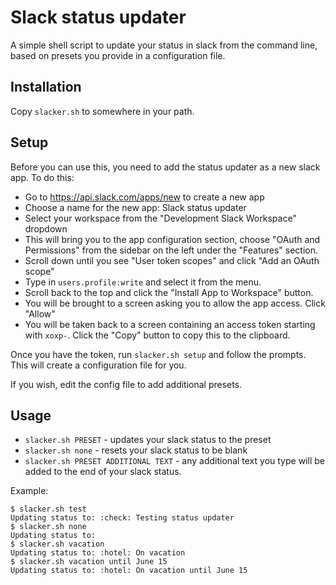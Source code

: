 # Slack status updater

A simple shell script to update your status in slack from the command line, based on presets you provide in a configuration file.

## Installation

Copy `slacker.sh` to somewhere in your path.

## Setup

Before you can use this, you need to add the status updater as a new slack app. To do this:

* Go to <https://api.slack.com/apps/new> to create a new app
* Choose a name for the new app: Slack status updater
* Select your workspace from the "Development Slack Workspace" dropdown
* This will bring you to the app configuration section, choose "OAuth and Permissions"  from the sidebar on the left under the "Features" section.
* Scroll down until you see "User token scopes" and click "Add an OAuth scope"
* Type in `users.profile:write` and select it from the menu.
* Scroll back to the top and click the "Install App to Workspace" button.
* You will be brought to a screen asking you to allow the app access. Click "Allow"
* You will be taken back to a screen containing an access token starting with `xoxp-`. Click the "Copy" button to copy this to the clipboard.

Once you have the token, run `slacker.sh setup` and follow the prompts.
This will create a configuration file for you.

If you wish, edit the config file to add additional presets.

## Usage

* `slacker.sh PRESET` - updates your slack status to the preset
* `slacker.sh none` - resets your slack status to be blank
* `slacker.sh PRESET ADDITIONAL TEXT` - any additional text you type will
  be added to the end of your slack status.

Example:

```
$ slacker.sh test
Updating status to: :check: Testing status updater
$ slacker.sh none
Updating status to:
$ slacker.sh vacation
Updating status to: :hotel: On vacation
$ slacker.sh vacation until June 15
Updating status to: :hotel: On vacation until June 15
```
